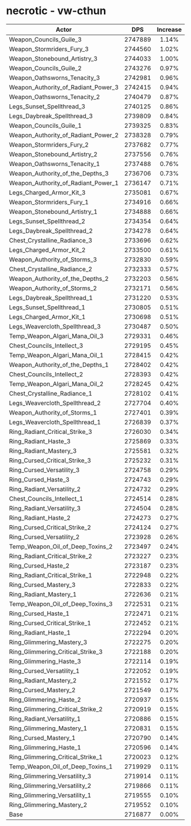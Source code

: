 # necrotic - vw-cthun
| Actor | DPS | Increase |
|---|:---:|:---:|
|Weapon_Councils_Guile_3|2747889|1.14%|
|Weapon_Stormriders_Fury_3|2744560|1.02%|
|Weapon_Stonebound_Artistry_3|2744033|1.00%|
|Weapon_Councils_Guile_2|2743276|0.97%|
|Weapon_Oathsworns_Tenacity_3|2742981|0.96%|
|Weapon_Authority_of_Radiant_Power_3|2742415|0.94%|
|Weapon_Oathsworns_Tenacity_2|2740479|0.87%|
|Legs_Sunset_Spellthread_3|2740125|0.86%|
|Legs_Daybreak_Spellthread_3|2739809|0.84%|
|Weapon_Councils_Guile_1|2739325|0.83%|
|Weapon_Authority_of_Radiant_Power_2|2738328|0.79%|
|Weapon_Stormriders_Fury_2|2737682|0.77%|
|Weapon_Stonebound_Artistry_2|2737556|0.76%|
|Weapon_Oathsworns_Tenacity_1|2737488|0.76%|
|Weapon_Authority_of_the_Depths_3|2736706|0.73%|
|Weapon_Authority_of_Radiant_Power_1|2736147|0.71%|
|Legs_Charged_Armor_Kit_3|2735081|0.67%|
|Weapon_Stormriders_Fury_1|2734916|0.66%|
|Weapon_Stonebound_Artistry_1|2734888|0.66%|
|Legs_Sunset_Spellthread_2|2734354|0.64%|
|Legs_Daybreak_Spellthread_2|2734278|0.64%|
|Chest_Crystalline_Radiance_3|2733696|0.62%|
|Legs_Charged_Armor_Kit_2|2733500|0.61%|
|Weapon_Authority_of_Storms_3|2732830|0.59%|
|Chest_Crystalline_Radiance_2|2732333|0.57%|
|Weapon_Authority_of_the_Depths_2|2732203|0.56%|
|Weapon_Authority_of_Storms_2|2732171|0.56%|
|Legs_Daybreak_Spellthread_1|2731220|0.53%|
|Legs_Sunset_Spellthread_1|2730805|0.51%|
|Legs_Charged_Armor_Kit_1|2730698|0.51%|
|Legs_Weavercloth_Spellthread_3|2730487|0.50%|
|Temp_Weapon_Algari_Mana_Oil_3|2729331|0.46%|
|Chest_Councils_Intellect_3|2729195|0.45%|
|Temp_Weapon_Algari_Mana_Oil_1|2728415|0.42%|
|Weapon_Authority_of_the_Depths_1|2728402|0.42%|
|Chest_Councils_Intellect_2|2728393|0.42%|
|Temp_Weapon_Algari_Mana_Oil_2|2728245|0.42%|
|Chest_Crystalline_Radiance_1|2728102|0.41%|
|Legs_Weavercloth_Spellthread_2|2727704|0.40%|
|Weapon_Authority_of_Storms_1|2727401|0.39%|
|Legs_Weavercloth_Spellthread_1|2726839|0.37%|
|Ring_Radiant_Critical_Strike_3|2726030|0.34%|
|Ring_Radiant_Haste_3|2725869|0.33%|
|Ring_Radiant_Mastery_3|2725581|0.32%|
|Ring_Cursed_Critical_Strike_3|2725232|0.31%|
|Ring_Cursed_Versatility_3|2724758|0.29%|
|Ring_Cursed_Haste_3|2724743|0.29%|
|Ring_Radiant_Versatility_2|2724732|0.29%|
|Chest_Councils_Intellect_1|2724514|0.28%|
|Ring_Radiant_Versatility_3|2724504|0.28%|
|Ring_Radiant_Haste_2|2724273|0.27%|
|Ring_Cursed_Critical_Strike_2|2724124|0.27%|
|Ring_Cursed_Versatility_2|2723928|0.26%|
|Temp_Weapon_Oil_of_Deep_Toxins_2|2723497|0.24%|
|Ring_Radiant_Critical_Strike_2|2723227|0.23%|
|Ring_Cursed_Haste_2|2723187|0.23%|
|Ring_Radiant_Critical_Strike_1|2722948|0.22%|
|Ring_Cursed_Mastery_3|2722833|0.22%|
|Ring_Radiant_Mastery_1|2722636|0.21%|
|Temp_Weapon_Oil_of_Deep_Toxins_3|2722531|0.21%|
|Ring_Cursed_Haste_1|2722471|0.21%|
|Ring_Cursed_Critical_Strike_1|2722452|0.21%|
|Ring_Radiant_Haste_1|2722294|0.20%|
|Ring_Glimmering_Mastery_3|2722275|0.20%|
|Ring_Glimmering_Critical_Strike_3|2722188|0.20%|
|Ring_Glimmering_Haste_3|2722114|0.19%|
|Ring_Cursed_Versatility_1|2722052|0.19%|
|Ring_Radiant_Mastery_2|2721552|0.17%|
|Ring_Cursed_Mastery_2|2721549|0.17%|
|Ring_Glimmering_Haste_2|2720937|0.15%|
|Ring_Glimmering_Critical_Strike_2|2720919|0.15%|
|Ring_Radiant_Versatility_1|2720886|0.15%|
|Ring_Glimmering_Mastery_1|2720831|0.15%|
|Ring_Cursed_Mastery_1|2720790|0.14%|
|Ring_Glimmering_Haste_1|2720596|0.14%|
|Ring_Glimmering_Critical_Strike_1|2720023|0.12%|
|Temp_Weapon_Oil_of_Deep_Toxins_1|2719929|0.11%|
|Ring_Glimmering_Versatility_3|2719914|0.11%|
|Ring_Glimmering_Versatility_2|2719866|0.11%|
|Ring_Glimmering_Versatility_1|2719555|0.10%|
|Ring_Glimmering_Mastery_2|2719552|0.10%|
|Base|2716877|0.00%|
